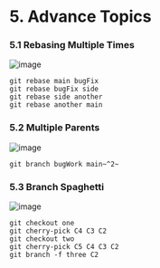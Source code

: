 # 5. Advance Topics

### 5.1 Rebasing Multiple Times

![image](https://github.com/user-attachments/assets/debdf61f-fc8d-4fb7-b7c6-ad746ffcf282)

```
git rebase main bugFix
git rebase bugFix side
git rebase side another
git rebase another main
```

### 5.2 Multiple Parents

![image](https://github.com/user-attachments/assets/c5f93ff4-542c-4053-ba22-8a604899e763)

```
git branch bugWork main~^2~
```

### 5.3 Branch Spaghetti

![image](https\://github.com/user-attachments/assets/adac4496-86e7-4749-b4fd-fedc7da3b238)

```
git checkout one
git cherry-pick C4 C3 C2
git checkout two
git cherry-pick C5 C4 C3 C2
git branch -f three C2
```
